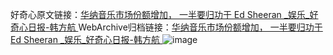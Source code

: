 好奇心原文链接：[华纳音乐市场份额增加， 一半要归功于 Ed Sheeran _娱乐_好奇心日报-韩方航 ](https://www.qdaily.com/articles/12340.html)
WebArchive归档链接：[华纳音乐市场份额增加， 一半要归功于 Ed Sheeran _娱乐_好奇心日报-韩方航 ](http://web.archive.org/web/20190623172601/https://www.qdaily.com/articles/12340.html)
![image](http://ww3.sinaimg.cn/large/007d5XDply1g3wjoabc6tj30u02oo7wh)